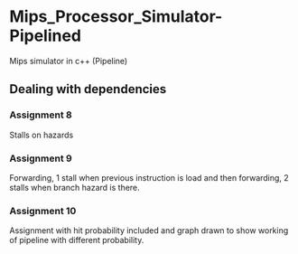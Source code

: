 # Mips_Processor_Simulator-Pipelined
Mips simulator in c++ (Pipeline)

## Dealing with dependencies
### Assignment 8 
Stalls on hazards

### Assignment 9 
Forwarding, 1 stall when previous instruction is load and then forwarding, 2 stalls when branch hazard is there.


### Assignment 10
Assignment with hit probability included and graph drawn to show working of pipeline with different probability.
